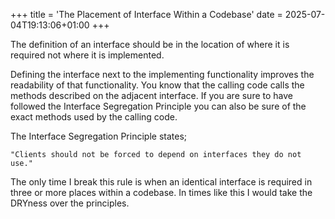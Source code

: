 +++
title = 'The Placement of Interface Within a Codebase'
date = 2025-07-04T19:13:06+01:00
+++


The definition of an interface should be in the location of where it is required not where it is implemented.

Defining the interface next to the implementing functionality improves the readability of that functionality. You know that the calling code calls the methods described on the adjacent interface. If you are sure to have followed the Interface Segregation Principle you can also be sure of the exact methods used by the calling code.

The Interface Segregation Principle states;

`"Clients should not be forced to depend on interfaces they do not use."`

The only time I break this rule is when an identical interface is required in three or more places within a codebase. In times like this I would take the DRYness over the principles.